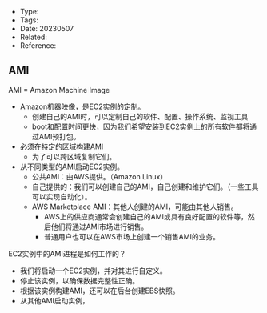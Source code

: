 * Type:
* Tags:
* Date: 20230507
* Related:
* Reference:[]()

## AMI
AMI = Amazon Machine Image
* Amazon机器映像，是EC2实例的定制。
  * 创建自己的AMI时，可以定制自己的软件、配置、操作系统、监视工具
  * boot和配置时间更快，因为我们希望安装到EC2实例上的所有软件都将通过AMI预打包。
* 必须在特定的区域构建AMI
  * 为了可以跨区域复制它们。
* 从不同类型的AMI启动EC2实例。
  * 公共AMI：由AWS提供。（Amazon Linux）
  * 自己提供的：我们可以创建自己的AMI，自己创建和维护它们。（一些工具可以实现自动化）。
  * AWS Marketplace AMI：其他人创建的AMI，可能由其他人销售。
    * AWS上的供应商通常会创建自己的AMI或具有良好配置的软件等，然后他们将通过AMI市场进行销售。
    * 普通用户也可以在AWS市场上创建一个销售AMI的业务。

EC2实例中的AMI进程是如何工作的？
* 我们将启动一个EC2实例，并对其进行自定义。
* 停止该实例，以确保数据完整性正确。
* 根据该实例构建AMI，还可以在后台创建EBS快照。
* 从其他AMI启动实例，

